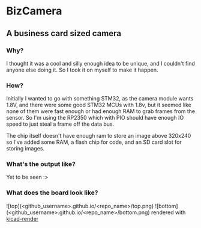 # BizCamera 
## A business card sized camera

### Why?
I thought it was a cool and silly enough idea to be unique, and I couldn't find anyone else doing it. So I took it on myself to make it happen.

### How?
Initially I wanted to go with something STM32, as the camera module wants 1.8V, and there were some good STM32 MCUs with 1.8v, but it seemed like none of them were fast enough or had enough RAM to grab frames from the sensor. 
So I'm using the RP2350 which with PIO should have enough IO speed to just steal a frame off the data bus.

The chip itself doesn't have enough ram to store an image above 320x240 so I've added some RAM, a flash chip for code, and an SD card slot for storing images.

### What's the output like?
Yet to be seen :>

### What does the board look like?
![top](<github_username>.github.io/<repo_name>/top.png)
![bottom](<github_username>.github.io/<repo_name>/bottom.png)
rendered with [kicad-render](https://github.com/linalinn/kicad-render)


